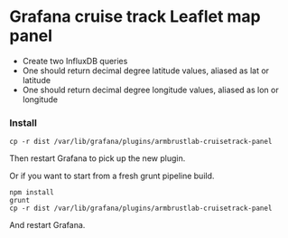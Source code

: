 # Grafana cruise track Leaflet map panel

* Create two InfluxDB queries
* One should return decimal degree latitude values, aliased as lat or latitude
* One should return decimal degree longitude values, aliased as lon or longitude


### Install

```
cp -r dist /var/lib/grafana/plugins/armbrustlab-cruisetrack-panel
```
Then restart Grafana to pick up the new plugin.

Or if you want to start from a fresh grunt pipeline build.

```
npm install
grunt
cp -r dist /var/lib/grafana/plugins/armbrustlab-cruisetrack-panel
```
And restart Grafana.
